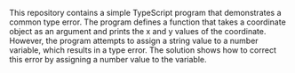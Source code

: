 This repository contains a simple TypeScript program that demonstrates a common type error. The program defines a function that takes a coordinate object as an argument and prints the x and y values of the coordinate. However, the program attempts to assign a string value to a number variable, which results in a type error. The solution shows how to correct this error by assigning a number value to the variable.